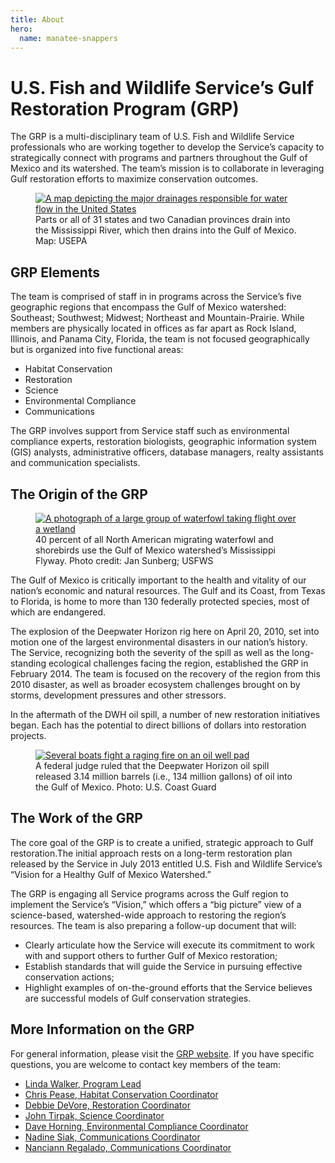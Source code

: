 ```yaml
---
title: About
hero:
  name: manatee-snappers
---
```


# U.S. Fish and Wildlife Service’s Gulf Restoration Program (GRP)

The GRP is a multi-disciplinary team of U.S. Fish and Wildlife Service professionals who are working together to develop the Service’s capacity to strategically connect with programs and partners throughout the Gulf of Mexico and its watershed. The team’s mission is to collaborate in leveraging Gulf restoration efforts to maximize conservation outcomes.

<figure class="photo">
  <a href="http://www.epa.gov/gmpo/pdf/gom-watershed-map.pdf">
    <img src="../images/gom-watershed-map.jpg" alt="A map depicting the major drainages responsible for water flow in the United States" title="Major drainages of the United States">
  </a>
  <figcaption>Parts or all of 31 states and two Canadian provinces drain into the Mississippi River, which then drains into the Gulf of Mexico. Map: USEPA</figcaption>
</figure>

## GRP Elements

<p>The team is comprised of staff in in programs across the Service’s five geographic regions that encompass the Gulf of Mexico watershed: Southeast; Southwest; Midwest; Northeast and Mountain-Prairie. While members are physically located in offices as far apart as Rock Island, Illinois, and Panama City, Florida, the team is not focused geographically but is organized into five functional areas:</p>

- Habitat Conservation
- Restoration
- Science
- Environmental Compliance
- Communications

The GRP involves support from Service staff such as environmental compliance experts, restoration biologists, geographic information system (GIS) analysts, administrative officers, database managers, realty assistants and communication specialists.

## The Origin of the GRP

<figure class="photo">
  <a href="https://flic.kr/p/aZcDNV">
    <img src="/images/waterfowl-over-wetland.jpg" alt="A photograph of a large group of waterfowl taking flight over a wetland" title="Waterfowl taking flight over a wetland">
  </a>
  <figcaption>40 percent of all North American migrating waterfowl and shorebirds use the Gulf of Mexico watershed’s Mississippi Flyway. Photo credit: Jan Sunberg; USFWS</figcaption>
</figure>

The Gulf of Mexico is critically important to the health and vitality of our nation’s economic and natural resources. The Gulf and its Coast, from Texas to Florida, is home to more than 130 federally protected species, most of which are endangered.

The explosion of the Deepwater Horizon rig here on April 20, 2010, set into motion one of the largest environmental disasters in our nation’s history. The Service, recognizing both the severity of the spill as well as the long-standing ecological challenges facing the region, established the GRP in February 2014. The team is focused on the recovery of the region from this 2010 disaster, as well as broader ecosystem challenges brought on by storms, development pressures and other stressors.

In the aftermath of the DWH oil spill, a number of new restoration initiatives began. Each has the potential to direct billions of dollars into restoration projects.

<figure class="photo">
  <a href="../images/deepwater-horizon-explosion.jpg">
    <img src="../images/deepwater-horizon-explosion.jpg" alt="Several boats fight a raging fire on an oil well pad" title="Authorities fight a raging fire on the Deepwater Horizon oil pad.">
  </a>
  <figcaption>A federal judge ruled that the Deepwater Horizon oil spill released 3.14 million barrels (i.e., 134 million gallons) of oil into the Gulf of Mexico. Photo: U.S. Coast Guard</figcaption>
</figure>

## The Work of the GRP

The core goal of the GRP is to create a unified, strategic approach to Gulf restoration.The initial approach rests on a long-term restoration plan released by the Service in July 2013 entitled U.S. Fish and Wildlife Service’s “Vision for a Healthy Gulf of Mexico Watershed.”

The GRP is engaging all Service programs across the Gulf region to implement the Service’s “Vision,” which offers a “big picture” view of a science-based, watershed-wide approach to restoring the region’s resources. The team is also preparing a follow-up document that will:

- Clearly articulate how the Service will execute its commitment to work with and support others to further Gulf of Mexico restoration;
- Establish standards that will guide the Service in pursuing effective conservation actions;
- Highlight examples of on-the-ground efforts that the Service believes are successful models of Gulf conservation strategies.

## More Information on the GRP

For general information, please visit the [GRP website](http://www.fws.gov/gulfrestoration). If you have specific questions, you are welcome to contact key members of the team:

- [Linda Walker, Program Lead](mailto:Linda_Walker@fws.gov)
- [Chris Pease, Habitat Conservation Coordinator](mailto:Chris_Pease@fws.gov)
- [Debbie DeVore, Restoration Coordinator](mailto:Debbie_Devore@fws.gov)
- [John Tirpak, Science Coordinator](mailto:John_Tirpak@fws.gov)
- [Dave Horning, Environmental Compliance Coordinator](mailto:Dave_Horning@fws.gov)
- [Nadine Siak, Communications Coordinator](mailto:Nadine_Siak@fws.gov)
- [Nanciann Regalado, Communications Coordinator](mailto:Nanciann_Regalado@fws.gov)
